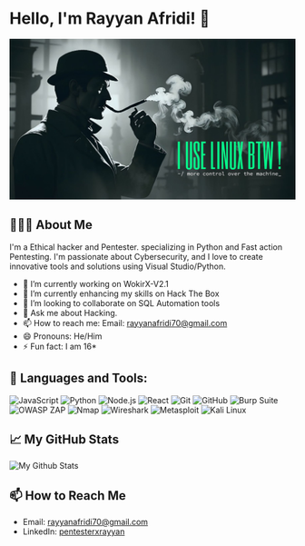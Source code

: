 # Hello, I'm Rayyan Afridi! 👋

![Your Banner Image if you have one](https://github.com/Ray0x01/Picture/blob/main/438100595_7597096127022909_2545304076164165838_n.jpg)

## 👨🏻‍💻 About Me

I'm a Ethical hacker and Pentester. specializing in Python and Fast action Pentesting. I'm passionate about Cybersecurity, and I love to create innovative tools and solutions using Visual Studio/Python.

- 🔭 I’m currently working on WokirX-V2.1
- 🌱 I’m currently enhancing my skills on Hack The Box
- 👯 I’m looking to collaborate on SQL Automation tools
- 💬 Ask me about Hacking.
- 📫 How to reach me: Email: [rayyanafridi70@gmail.com](mailto:rayyanafridi70@gmail.com)
- 😄 Pronouns: He/Him
- ⚡ Fun fact: I am 16*

## 🚀 Languages and Tools:

![JavaScript](https://img.shields.io/badge/-JavaScript-black?style=flat-square&logo=javascript)
![Python](https://img.shields.io/badge/-Python-black?style=flat-square&logo=Python)
![Node.js](https://img.shields.io/badge/-Node.js-black?style=flat-square&logo=node.js)
![React](https://img.shields.io/badge/-React-black?style=flat-square&logo=react)
![Git](https://img.shields.io/badge/-Git-black?style=flat-square&logo=git)
![GitHub](https://img.shields.io/badge/-GitHub-181717?style=flat-square&logo=github)
![Burp Suite](https://img.shields.io/badge/-Burp%20Suite-black?style=flat-square&logo=burpsuite&logoColor=red)
![OWASP ZAP](https://img.shields.io/badge/-OWASP%20ZAP-black?style=flat-square&logo=owasp)
![Nmap](https://img.shields.io/badge/-Nmap-black?style=flat-square&logo=nmap)
![Wireshark](https://img.shields.io/badge/-Wireshark-1679A7?style=flat-square&logo=wireshark)
![Metasploit](https://img.shields.io/badge/-Metasploit-black?style=flat-square&logo=metasploit)
![Kali Linux](https://img.shields.io/badge/-Kali%20Linux-557C94?style=flat-square&logo=kali-linux)

## 📈 My GitHub Stats

![My Github Stats](https://github-readme-stats.vercel.app/api?username=kaliafridi&show_icons=true&theme=radical)

## 📫 How to Reach Me

- Email: [rayyanafridi70@gmail.com](mailto:rayyanafridi70@gmail.com)
- LinkedIn: [pentesterxrayyan](https://www.linkedin.com/in/pentesterxrayyan/)
